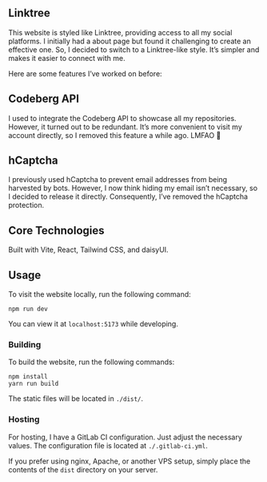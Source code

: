 ## Linktree

This website is styled like Linktree, providing access to all my social platforms. I initially had a about page but found it challenging to create an effective one. So, I decided to switch to a Linktree-like style. It’s simpler and makes it easier to connect with me.

Here are some features I’ve worked on before:

## Codeberg API

I used to integrate the Codeberg API to showcase all my repositories. However, it turned out to be redundant. It’s more convenient to visit my account directly, so I removed this feature a while ago. LMFAO 🤣

## hCaptcha

I previously used hCaptcha to prevent email addresses from being harvested by bots. However, I now think hiding my email isn’t necessary, so I decided to release it directly. Consequently, I’ve removed the hCaptcha protection.

## Core Technologies

Built with Vite, React, Tailwind CSS, and daisyUI.

## Usage

To visit the website locally, run the following command:

```shell
npm run dev
```

You can view it at `localhost:5173` while developing.

### Building

To build the website, run the following commands:

```shell
npm install
yarn run build
```

The static files will be located in `./dist/`.

### Hosting

For hosting, I have a GitLab CI configuration. Just adjust the necessary values. The configuration file is located at `./.gitlab-ci.yml`.

If you prefer using nginx, Apache, or another VPS setup, simply place the contents of the `dist` directory on your server.
